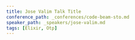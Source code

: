 ```yaml
---
title: Jose Valim Talk Title
conference_path: _conferences/code-beam-sto.md
speaker_path: _speakers/jose-valim.md
tags: [Elixir, Otp]
---
```

